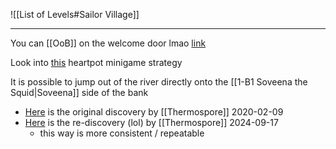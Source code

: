![[List of Levels#Sailor Village]]

---
You can [[OoB]] on the welcome door lmao [link](https://youtu.be/Qis5U9ihdd8&t=158)

Look into [this](https://discord.com/channels/313375426112389123/408694062862958592/1280522049764331645) heartpot minigame strategy

It is possible to jump out of the river directly onto the [[1-B1 Soveena the Squid|Soveena]] side of the bank
- [Here](https://discord.com/channels/313375426112389123/408694062862958592/675797879918428190) is the original discovery by [[Thermospore]] 2020-02-09
- [Here](https://discord.com/channels/313375426112389123/408694062862958592/1285225831119192125) is the re-discovery (lol) by [[Thermospore]] 2024-09-17
	- this way is more consistent / repeatable